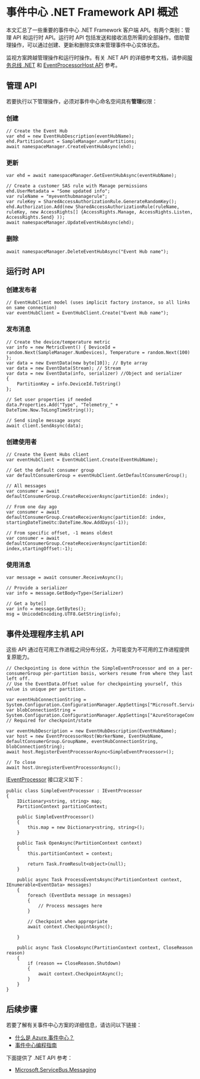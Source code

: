 <properties
    pageTitle="Azure 事件中心 .NET Framework API 概述 | Azure"
    description="汇总了一些重要的事件中心 .NET Framework 客户端 API。"
    services="event-hubs"
    documentationcenter="na"
    author="sethmanheim"
    manager="timlt"
    editor="" />
<tags
    ms.assetid="7f3b6cc0-9600-417f-9e80-2345411bd036"
    ms.service="event-hubs"
    ms.devlang="dotnet"
    ms.topic="article"
    ms.tgt_pltfrm="na"
    ms.workload="na"
    ms.date="01/30/2017"
    wacn.date="03/24/2017"
    ms.author="jotaub;sethm" />  


# 事件中心 .NET Framework API 概述
本文汇总了一些重要的事件中心 .NET Framework 客户端 API。有两个类别：管理 API 和运行时 API。运行时 API 包括发送和接收消息所需的全部操作。借助管理操作，可以通过创建、更新和删除实体来管理事件中心实体状态。

监视方案跨越管理操作和运行时操作。有关 .NET API 的详细参考文档，请参阅[服务总线 .NET](https://docs.microsoft.com/zh-cn/dotnet/api/) 和 [EventProcessorHost API](https://docs.microsoft.com/zh-cn/dotnet/api/) 参考。

## 管理 API
若要执行以下管理操作，必须对事件中心命名空间具有**管理**权限：

### 创建

    // Create the Event Hub
    var ehd = new EventHubDescription(eventHubName);
    ehd.PartitionCount = SampleManager.numPartitions;
    await namespaceManager.CreateEventHubAsync(ehd);

### 更新

    var ehd = await namespaceManager.GetEventHubAsync(eventHubName);

    // Create a customer SAS rule with Manage permissions
    ehd.UserMetadata = "Some updated info";
    var ruleName = "myeventhubmanagerule";
    var ruleKey = SharedAccessAuthorizationRule.GenerateRandomKey();
    ehd.Authorization.Add(new SharedAccessAuthorizationRule(ruleName, ruleKey, new AccessRights[] {AccessRights.Manage, AccessRights.Listen, AccessRights.Send} )); 
    await namespaceManager.UpdateEventHubAsync(ehd);

### 删除

    await namespaceManager.DeleteEventHubAsync("Event Hub name");

## 运行时 API
### 创建发布者

    // EventHubClient model (uses implicit factory instance, so all links on same connection)
    var eventHubClient = EventHubClient.Create("Event Hub name");

### 发布消息

    // Create the device/temperature metric
    var info = new MetricEvent() { DeviceId = random.Next(SampleManager.NumDevices), Temperature = random.Next(100) };
    var data = new EventData(new byte[10]); // Byte array
    var data = new EventData(Stream); // Stream 
    var data = new EventData(info, serializer) //Object and serializer 
    {
        PartitionKey = info.DeviceId.ToString()
    };

    // Set user properties if needed
    data.Properties.Add("Type", "Telemetry_" + DateTime.Now.ToLongTimeString());

    // Send single message async
    await client.SendAsync(data);

### 创建使用者

    // Create the Event Hubs client
    var eventHubClient = EventHubClient.Create(EventHubName);

    // Get the default consumer group
    var defaultConsumerGroup = eventHubClient.GetDefaultConsumerGroup();

    // All messages
    var consumer = await defaultConsumerGroup.CreateReceiverAsync(partitionId: index);

    // From one day ago
    var consumer = await defaultConsumerGroup.CreateReceiverAsync(partitionId: index, startingDateTimeUtc:DateTime.Now.AddDays(-1));

    // From specific offset, -1 means oldest
    var consumer = await defaultConsumerGroup.CreateReceiverAsync(partitionId: index,startingOffset:-1); 

### 使用消息

    var message = await consumer.ReceiveAsync();

    // Provide a serializer
    var info = message.GetBody<Type>(Serializer)

    // Get a byte[]
    var info = message.GetBytes(); 
    msg = UnicodeEncoding.UTF8.GetString(info);

## 事件处理程序主机 API
这些 API 通过在可用工作进程之间分布分区，为可能变为不可用的工作进程提供复原能力。

    // Checkpointing is done within the SimpleEventProcessor and on a per-consumerGroup per-partition basis, workers resume from where they last left off.
    // Use the EventData.Offset value for checkpointing yourself, this value is unique per partition.

    var eventHubConnectionString = System.Configuration.ConfigurationManager.AppSettings["Microsoft.ServiceBus.ConnectionString"];
    var blobConnectionString = System.Configuration.ConfigurationManager.AppSettings["AzureStorageConnectionString"]; // Required for checkpoint/state

    var eventHubDescription = new EventHubDescription(EventHubName);
    var host = new EventProcessorHost(WorkerName, EventHubName, defaultConsumerGroup.GroupName, eventHubConnectionString, blobConnectionString);
    await host.RegisterEventProcessorAsync<SimpleEventProcessor>();

    // To close
    await host.UnregisterEventProcessorAsync();

[IEventProcessor](https://docs.microsoft.com/dotnet/api/microsoft.servicebus.messaging.ieventprocessor) 接口定义如下：

    public class SimpleEventProcessor : IEventProcessor
    {
        IDictionary<string, string> map;
        PartitionContext partitionContext;

        public SimpleEventProcessor()
        {
            this.map = new Dictionary<string, string>();
        }

        public Task OpenAsync(PartitionContext context)
        {
            this.partitionContext = context;

            return Task.FromResult<object>(null);
        }

        public async Task ProcessEventsAsync(PartitionContext context, IEnumerable<EventData> messages)
        {
            foreach (EventData message in messages)
            {
                // Process messages here
            }

            // Checkpoint when appropriate
            await context.CheckpointAsync();

        }

        public async Task CloseAsync(PartitionContext context, CloseReason reason)
        {
            if (reason == CloseReason.Shutdown)
            {
                await context.CheckpointAsync();
            }
        }
    }

## 后续步骤
若要了解有关事件中心方案的详细信息，请访问以下链接：

* [什么是 Azure 事件中心？](/documentation/articles/event-hubs-what-is-event-hubs/)
* [事件中心编程指南](/documentation/articles/event-hubs-programming-guide/)

下面提供了 .NET API 参考：

* [Microsoft.ServiceBus.Messaging](http://docs.microsoft.com/zh-cn/dotnet/api/microsoft.servicebus.messaging)
<!-- Wrong reference here * [Microsoft.Azure.ServiceBus.EventProcessorHost](http://docs.microsoft.com/zh-cn/dotnet/api/microsoft.azure.servicebus.eventprocessorhost)-->

<!---HONumber=Mooncake_0320_2017-->
<!--Update_Description:new article about dotnet framework api for event hubs-->